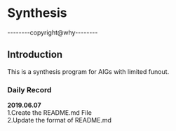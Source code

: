 # Synthesis
--------copyright@why--------

## Introduction
This is a synthesis program for AIGs with limited funout.

### Daily Record
**2019.06.07**  
1.Create the README.md File  
2.Update the format of README.md

